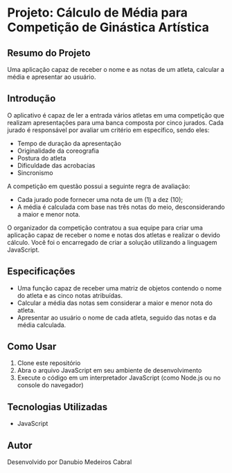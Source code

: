 # Projeto: Cálculo de Média para Competição de Ginástica Artística

## Resumo do Projeto

Uma aplicação capaz de receber o nome e as notas de um atleta, calcular a média e apresentar ao usuário.

## Introdução

O aplicativo é capaz de ler a entrada vários atletas em uma competição que realizam apresentações para uma banca composta por cinco jurados. Cada jurado é responsável por avaliar um critério em específico, sendo eles:
- Tempo de duração da apresentação
- Originalidade da coreografia
- Postura do atleta
- Dificuldade das acrobacias
- Sincronismo

A competição em questão possui a seguinte regra de avaliação:

- Cada jurado pode fornecer uma nota de um (1) a dez (10);
- A média é calculada com base nas três notas do meio, desconsiderando a maior e menor nota.

O organizador da competição contratou a sua equipe para criar uma aplicação capaz de receber o nome e notas dos atletas e realizar o devido cálculo. Você foi o encarregado de criar a solução utilizando a linguagem JavaScript.

## Especificações

- Uma função capaz de receber uma matriz de objetos contendo o nome do atleta e as cinco notas atribuídas.
- Calcular a média das notas sem considerar a maior e menor nota do atleta.
- Apresentar ao usuário o nome de cada atleta, seguido das notas e da média calculada.

## Como Usar
1. Clone este repositório
2. Abra o arquivo JavaScript em seu ambiente de desenvolvimento
3. Execute o código em um interpretador JavaScript (como Node.js ou no console do navegador)

## Tecnologias Utilizadas
- JavaScript

## Autor
Desenvolvido por Danubio Medeiros Cabral
